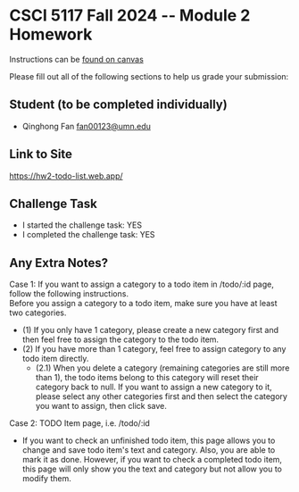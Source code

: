 # CSCI 5117 Fall 2024 -- Module 2 Homework


Instructions can be [found on canvas](https://canvas.umn.edu/courses/460699/pages/homework-2)

Please fill out all of the following sections to help us grade your submission:

## Student (to be completed individually)

* Qinghong Fan fan00123@umn.edu

## Link to Site

<https://hw2-todo-list.web.app/>

## Challenge Task

* I started the challenge task: YES
* I completed the challenge task: YES


## Any Extra Notes?

<!-- Case 1: If you want to test for multiple users functionality, follow the following instructions.
After you logout your first account, you will be sent back to the index page. Please refresh your webpage (i.e. F5), then login to your second account. The same approach applies to more accounts. -->

Case 1: If you want to assign a category to a todo item in /todo/:id page, follow the following instructions.<br>
Before you assign a category to a todo item, make sure you have at least two categories. <br>
* (1) If you only have 1 category, please create a new category first and then feel free to assign the category to the todo item.<br>
* (2) If you have more than 1 category, feel free to assign category to any todo item directly.<br>
    * (2.1) When you delete a category (remaining categories are still more than 1), the todo items belong to this category will reset their category back to null. If you want to assign a new category to it, please select any other categories first and then select the category you want to assign, then click save.

Case 2: TODO Item page, i.e. /todo/:id<br>
* If you want to check an unfinished todo item, this page allows you to change and save todo item's text and category. Also, you are able to mark it as done. However, if you want to check a completed todo item, this page will only show you the text and category but not allow you to modify them.
